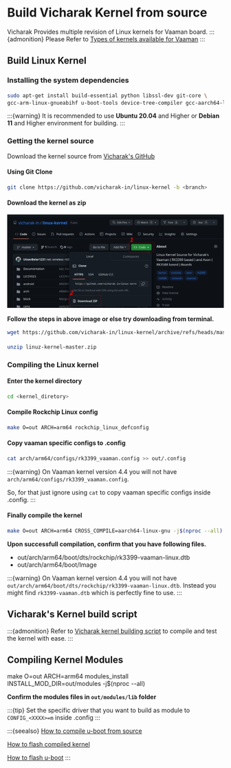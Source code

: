 # Build Vicharak Kernel from source

Vicharak Provides multiple revision of Linux kernels for Vaaman board.
:::{admonition} Please Refer to
[Types of kernels available for Vaaman](../linux-usage-guide/custom-linux-kernel.md#types-of-kernels-available-for-vaaman)
:::

## Build Linux Kernel

### Installing the system dependencies

```bash
sudo apt-get install build-essential python libssl-dev git-core \
gcc-arm-linux-gnueabihf u-boot-tools device-tree-compiler gcc-aarch64-linux-gnu mtools parted pv
```

:::{warning}
It is recommended to use **Ubuntu 20.04** and Higher or **Debian 11** and Higher environment for building.
:::

### Getting the kernel source

Download the kernel source from [Vicharak's GitHub](https://github.com/vicharak-in/linux-kernel)

#### Using Git Clone

```bash
git clone https://github.com/vicharak-in/linux-kernel -b <branch>
```

#### Download the kernel as zip

![vicharak-linux-kernel-github](../../_static/images/vicharak-linux-kernel-github.webp)

**Follow the steps in above image or else try downloading from terminal.**

```bash
wget https://github.com/vicharak-in/linux-kernel/archive/refs/heads/master.zip

unzip linuz-kernel-master.zip
```

### Compiling the Linux kernel

#### Enter the kernel directory

```bash
cd <kernel_diretory>
```

#### Compile Rockchip Linux config

```bash
make O=out ARCH=arm64 rockchip_linux_defconfig
```

#### Copy vaaman specific configs to .config

```bash
cat arch/arm64/configs/rk3399_vaaman.config >> out/.config
```

:::{warning}
On Vaaman kernel version 4.4 you will not have `arch/arm64/configs/rk3399_vaaman.config`.

So, for that just ignore using `cat` to copy vaaman specific configs inside .config.
:::

#### Finally compile the kernel

```bash
make O=out ARCH=arm64 CROSS_COMPILE=aarch64-linux-gnu -j$(nproc --all)
```

**Upon successfull compilation, confirm that you have following files.**

- out/arch/arm64/boot/dts/rockchip/rk3399-vaaman-linux.dtb
- out/arch/arm64/boot/Image

:::{warning}
On Vaaman kernel version 4.4 you will not have `out/arch/arm64/boot/dts/rockchip/rk3399-vaaman-linux.dtb`.
Instead you might find `rk3399-vaaman.dtb` which is perfectly fine to use.
:::

## Vicharak's Kernel build script

:::{admonition} Refer to
[Vicharak kernel building script](../linux-usage-guide/custom-linux-kernel.md#vicharak-kernel-script)
to compile and test the kernel with ease.
:::

## Compiling Kernel Modules

make O=out ARCH=arm64 modules_install INSTALL_MOD_DIR=out/modules -j$(nproc --all)

**Confirm the modules files in `out/modules/lib` folder**

:::{tip}
Set the specific driver that you want to build as module to `CONFIG_<XXXX>=m` inside .config
:::

:::{seealso}
[How to compile u-boot from source](./build-u-boot.md)

[How to flash compiled kernel](../linux-usage-guide/custom-linux-kernel.md#how-to-flash-compiled-kernel)

[How to flash u-boot](./u-boot.md#how-to-flash-or-upgrade-u-boot)
:::
